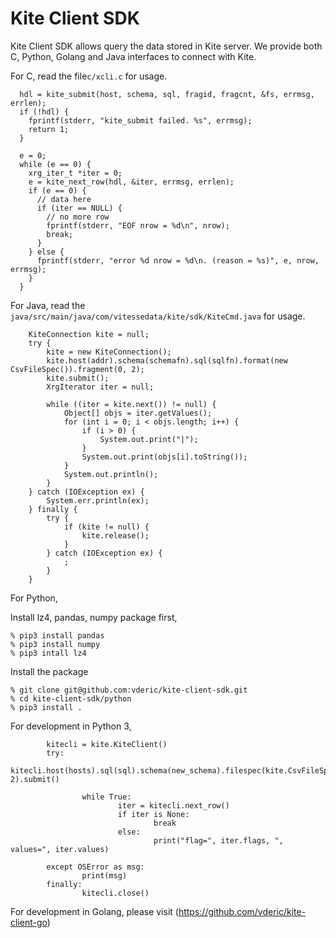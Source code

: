 # Kite Client SDK

Kite Client SDK allows query the data stored in Kite server.  We provide both C, Python, Golang and Java interfaces to connect with Kite.

For C, read the file`c/xcli.c` for usage.

```
  hdl = kite_submit(host, schema, sql, fragid, fragcnt, &fs, errmsg, errlen);
  if (!hdl) {
    fprintf(stderr, "kite_submit failed. %s", errmsg);
    return 1;
  }

  e = 0;
  while (e == 0) {
    xrg_iter_t *iter = 0;
    e = kite_next_row(hdl, &iter, errmsg, errlen);
    if (e == 0) {
      // data here
      if (iter == NULL) {
        // no more row
        fprintf(stderr, "EOF nrow = %d\n", nrow);
        break;
      }
    } else {
      fprintf(stderr, "error %d nrow = %d\n. (reason = %s)", e, nrow, errmsg);
    }
  }
```

For Java, read the `java/src/main/java/com/vitessedata/kite/sdk/KiteCmd.java` for usage.

```
    KiteConnection kite = null;
    try {
        kite = new KiteConnection();
        kite.host(addr).schema(schemafn).sql(sqlfn).format(new CsvFileSpec()).fragment(0, 2);
        kite.submit();
        XrgIterator iter = null;

        while ((iter = kite.next()) != null) {
            Object[] objs = iter.getValues();
            for (int i = 0; i < objs.length; i++) {
                if (i > 0) {
                    System.out.print("|");
                }
                System.out.print(objs[i].toString());
            }
            System.out.println();
        }
    } catch (IOException ex) {
        System.err.println(ex);
    } finally {
        try {
            if (kite != null) {
                kite.release();
            }
        } catch (IOException ex) {
            ;
        }
    }
```


For Python,

Install lz4, pandas, numpy package first,

```
% pip3 install pandas
% pip3 install numpy
% pip3 intall lz4
```

Install the package

```
% git clone git@github.com:vderic/kite-client-sdk.git
% cd kite-client-sdk/python
% pip3 install .
```

For development in Python 3,
```
        kitecli = kite.KiteClient()
        try:
                kitecli.host(hosts).sql(sql).schema(new_schema).filespec(kite.CsvFileSpec()).fragment(-1, 2).submit()

                while True:
                        iter = kitecli.next_row()
                        if iter is None:
                                break
                        else:
                                print("flag=", iter.flags, ", values=", iter.values)

        except OSError as msg:
                print(msg)
        finally:
                kitecli.close()
```

For development in Golang, please visit (https://github.com/vderic/kite-client-go)
